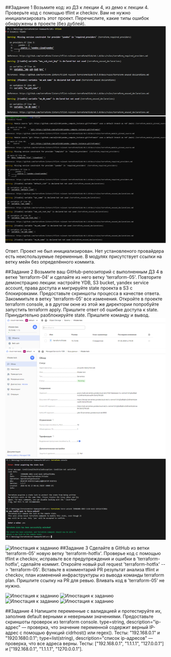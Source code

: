 ##Задание 1
Возьмите код:
из ДЗ к лекции 4,
из демо к лекции 4.
Проверьте код с помощью tflint и checkov. Вам не нужно инициализировать этот проект.
Перечислите, какие типы ошибок обнаружены в проекте (без дублей).
![Илюстация к заданию](https://github.com/chinchanchonTom/devops-netology/blob/terraform-05-hotfix/05/image/step1-1.png)
![Илюстация к заданию](https://github.com/chinchanchonTom/devops-netology/blob/terraform-05-hotfix/05/image/tflint.png)

Ответ. Проект не был инициализирован. Нет установленого провайдера есть неиспользуемые переменные. В модулях присутствует ссылки на ветку мейн без определённого коммита.

##Задание 2
Возьмите ваш GitHub-репозиторий с выполненным ДЗ 4 в ветке 'terraform-04' и сделайте из него ветку 'terraform-05'.
Повторите демонстрацию лекции: настройте YDB, S3 bucket, yandex service account, права доступа и мигрируйте state проекта в S3 с блокировками. Предоставьте скриншоты процесса в качестве ответа.
Закоммитьте в ветку 'terraform-05' все изменения.
Откройте в проекте terraform console, а в другом окне из этой же директории попробуйте запустить terraform apply.
Пришлите ответ об ошибке доступа к state.
Принудительно разблокируйте state. Пришлите команду и вывод.
![Илюстация к заданию](https://github.com/chinchanchonTom/devops-netology/blob/terraform-05-hotfix/05/image/Backet.png)
![Илюстация к заданию](https://github.com/chinchanchonTom/devops-netology/blob/terraform-05-hotfix/05/image/tfstate-lock.png)
![Илюстация к заданию](https://github.com/chinchanchonTom/devops-netology/blob/terraform-05-hotfix/05/image/lock%20id.png)


![Илюстация к заданию]()
##Задание 3
Сделайте в GitHub из ветки 'terraform-05' новую ветку 'terraform-hotfix'.
Проверье код с помощью tflint и checkov, исправьте все предупреждения и ошибки в 'terraform-hotfix', сделайте коммит.
Откройте новый pull request 'terraform-hotfix' --> 'terraform-05'.
Вставьте в комментарий PR результат анализа tflint и checkov, план изменений инфраструктуры из вывода команды terraform plan.
Пришлите ссылку на PR для ревью. Вливать код в 'terraform-05' не нужно.

![Илюстация к заданию]()
![Илюстация к заданию]()
![Илюстация к заданию]()
![Илюстация к заданию]()


##Задание 4
Напишите переменные с валидацией и протестируйте их, заполнив default верными и неверными значениями. Предоставьте скриншоты проверок из terraform console.
type=string, description="ip-адрес" — проверка, что значение переменной содержит верный IP-адрес с помощью функций cidrhost() или regex(). Тесты: "192.168.0.1" и "1920.1680.0.1";
type=list(string), description="список ip-адресов" — проверка, что все адреса верны. Тесты: ["192.168.0.1", "1.1.1.1", "127.0.0.1"] и ["192.168.0.1", "1.1.1.1", "1270.0.0.1"].
